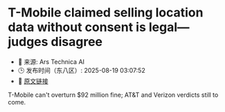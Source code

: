# T-Mobile claimed selling location data without consent is legal—judges disagree
- 📅 来源: Ars Technica AI
- 🕒 发布时间（东八区）: 2025-08-19 03:07:52
- 🔗 [原文链接](https://arstechnica.com/tech-policy/2025/08/t-mobile-claimed-selling-location-data-without-consent-is-legal-judges-disagree/)

T-Mobile can't overturn $92 million fine; AT&#038;T and Verizon verdicts still to come.